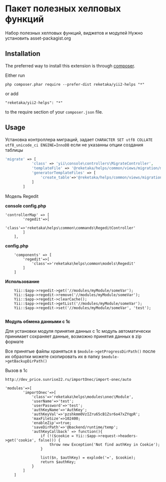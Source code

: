 Пакет полезных хелповых функций
===============================
Набор полезных хелповых функций, виджетов и модулей
Нужно установить asset-packagist.org

Installation
------------

The preferred way to install this extension is through [composer](http://getcomposer.org/download/).

Either run

```
php composer.phar require --prefer-dist reketaka/yii2-helps "*"
```

or add

```
"reketaka/yii2-helps": "*"
```

to the require section of your `composer.json` file.


Usage
-----

Установка контроллера миграций, задает ```CHARACTER SET utf8 COLLATE utf8_unicode_ci ENGINE=InnoDB``` если не указанны опции создания таблицы

```php
'migrate' => [
            'class' => 'yii\console\controllers\MigrateController',
            'templateFile' => '@reketaka/helps/common/views/migration/migration.php',
            'generatorTemplateFiles' => [
                'create_table'=>'@reketaka/helps/common/views/migration/createTableMigration.php'
            ]
        ]
```

Модель Regedit

**console config.php**
```
'controllerMap' => [
        'regedit'=>[
            'class'=>'reketaka\helps\common\commands\RegeditController'
        ]
    ],
```

**config.php**
```
    'components' => [
        'regedit'=>[
            'class'=>'reketaka\helps\common\models\Regedit'
        ]
    ]
```

**Использование**
```
    Yii::$app->regedit->get('//modules/myModule/someVar');
    Yii::$app->regedit->remove('//modules/myModule/someVar');
    Yii::$app->regedit->clearCache();
    Yii::$app->regedit->getList('//modules/myModule/someVar');
    Yii::$app->regedit->set('//modules/myModule/someVar', 'test');
    
```

**Модуль обмена данными с 1c**

Для установки модуля принятия данных с 1с
модуль автоматически принимает сохраняет данные, возможно принятия данных в zip формате

Все принятые файлы храняться в `$module->getProgressDirPath()` после их обраотки можете скопировать их в папку `$module->getBackupDirPath()`

Вызов в 1с
```
http://dev_price.sunrise22.ru/importOnec/import-onec/auto
```

```
'modules'=>[
        'importOnec'=>[
            'class'=>'reketaka\helps\modules\onec\Module',
            'userName'=>'test';
            'userPassword'=>'test';
            'authKeyName'=>'AuthKey';
            'authKeyVal'=>'pzshkmm0VzIZru65cB1Zsr6o47xZYqpR';
            'maxFileSize'=>102400;
            'enableZip'=>true;
            'saveDirPath'=>'@backend/runtime/temp';
            'authKeyCallback' => function(){
                if (!($cookie = Yii::$app->request->headers->get('cookie', false))) {
                    throw new Exception('Not find authKey in Cookie');
                }

                list($n, $authKey) = explode('=', $cookie);
                return $authKey;
            }
        ]
    ]
```